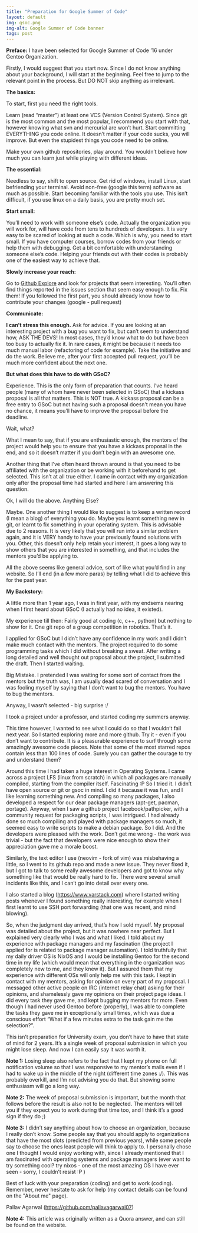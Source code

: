 ```yaml
---
title: "Preparation for Google Summer of Code"
layout: default
img: gsoc.png
img-alt: Google Summer of Code banner
tags: post
---
```

**Preface:** I have been selected for Google Summer of Code ’16 under Gentoo
Organization.

Firstly, I would suggest that you start now. Since I do not know anything about
your background, I will start at the beginning. Feel free to jump to the
relevant point in the process. But DO NOT skip anything as irrelevant.

**The basics:**

To start, first you need the right tools.

Learn (read “master”) at least one VCS (Version Control System). Since git is
the most common and the most popular, I recommend you start with that, however
knowing what svn and mercurial are won’t hurt. Start committing EVERYTHING you
code online. It doesn’t matter if your code sucks, you will improve. But even
the stupidest things you code need to be online.

Make your own github repositories, play around. You wouldn’t believe how much
you can learn just while playing with different ideas.

**The essential:**

Needless to say, shift to open source. Get rid of windows, install Linux, start
befriending your terminal. Avoid non-free (google this term) software as much
as possible. Start becoming familiar with the tools you use. This isn’t
difficult, if you use linux on a daily basis, you are pretty much set.

**Start small:**

You’ll need to work with someone else’s code. Actually the organization you
will work for, will have code from tens to hundreds of developers. It is very
easy to be scared of looking at such a code. Which is why, you need to start
small. If you have computer courses, borrow codes from your friends or help
them with debugging. Get a bit comfortable with understanding someone else’s
code. Helping your friends out with their codes is probably one of the easiest
way to achieve that.

**Slowly increase your reach:**

Go to [Github Explore](https://github.com/explore) and look for projects that
seem interesting. You’ll often find things reported in the issues section that
seem easy enough to fix. Fix them! If you followed the first part, you should
already know how to contribute your changes (google - pull request)

**Communicate:**

**I can’t stress this enough.** Ask for advice. If you are looking at an
interesting project with a bug you want to fix, but can’t seem to understand
how, ASK THE DEVS! In most cases, they’d know what to do but have been too busy
to actually fix it. In rare cases, it might be because it needs too much manual
labor (refactoring of code for example). Take the initiative and do the work.
Believe me, after your first accepted pull request, you’ll be much more
confident about the next one.

**But what does this have to do with GSoC?**

Experience. This is the only form of preparation that counts. I’ve heard people
(many of whom have never been selected in GSoC) that a kickass proposal is all
that matters. This is NOT true. A kickass proposal can be a free entry to GSoC
but not having such a proposal doesn’t mean you have no chance, it means you’ll
have to improve the proposal before the deadline.

Wait, what?

What I mean to say, that if you are enthusiastic enough, the mentors of the
project would help you to ensure that you have a kickass proposal in the end,
and so it doesn’t matter if you don’t begin with an awesome one.

Another thing that I’ve often heard thrown around is that you need to be
affiliated with the organization or be working with it beforehand to get
selected. This isn’t at all true either. I came in contact with my organization
only after the proposal time had started and here I am answering this question.

Ok, I will do the above. Anything Else?

Maybe. One another thing I would like to suggest is to keep a written record (I
mean a blog) of everything you do. Maybe you learnt something new in git, or
learnt to fix something in your operating system. This is advisable due to 2
reasons. It is very likely that you will run into a similar problem again, and
it is VERY handy to have your previously found solutions with you. Other, this
doesn’t only help retain your interest, it goes a long way to show others that
you are interested in something, and that includes the mentors you’d be
applying to.

All the above seems like general advice, sort of like what you’d find in any
website. So I’ll end (in a few more paras) by telling what I did to achieve
this for the past year.

**My Backstory:**

A little more than 1 year ago, I was in first year, with my endsems nearing
when I first heard about GSoC (I actually had no idea, it existed).

My experience till then: Fairly good at coding (c, c++, python) but nothing to
show for it. One git repo of a group competition in robotics. That’s it.

I applied for GSoC but I didn’t have any confidence in my work and I didn’t
make much contact with the mentors. The project required to do some programming
tasks which I did without breaking a sweat. After writing a long detailed and
well thought out proposal about the project, I submitted the draft. Then I
started waiting.

Big Mistake. I pretended I was waiting for some sort of contact from the
mentors but the truth was, I am usually dead scared of conversation and I was
fooling myself by saying that I don’t want to bug the mentors. You have to bug
the mentors.

Anyway, I wasn’t selected - big surprise :/

I took a project under a professor, and started coding my summers anyway.

This time however, I wanted to see what I could do so that I wouldn’t fail next
year. So I started exploring more and more github. Try it - even if you don’t
want to contribute. It is a pleasurable experience to surf through some
amazingly awesome code pieces. Note that some of the most starred repos contain
less than 100 lines of code. Surely you can gather the courage to try and
understand them?

Around this time I had taken a huge interest in Operating Systems. I came
across a project LFS (linux from scratch) in which all packages are manually
compiled, starting from the compiler itself. Fascinating :P So I tried it. I
didn’t have open source or git or gsoc in mind. I did it because it was fun,
and I like learning something new. And compiling so many packages, I also
developed a respect for our dear package managers (apt-get, pacman, portage).
Anyway, when I saw a github project facebook/pathpicker, with a community
request for packaging scripts, I was intrigued. I had already done so much
compiling and played with package managers so much, it seemed easy to write
scripts to make a debian package. So I did. And the developers were pleased
with the work. Don’t get me wrong - the work was trivial - but the fact that
developers were nice enough to show their appreciation gave me a morale boost.

Similarly, the text editor I use (neovim - fork of vim) was misbehaving a
little, so I went to its github repo and made a new issue. They never fixed it,
but I got to talk to some really awesome developers and got to know why
something like that would be really hard to fix. There were several small
incidents like this, and I can’t go into detail over every one.

I also started a blog (<https://www.varstack.com>) where I started writing
posts whenever I found something really interesting, for example when I first
learnt to use SSH port forwarding (that one was recent, and mind blowing).

So, when the judgment day arrived, that’s how I sold myself. My proposal was
detailed about the project, but it was nowhere near perfect. But I explained
very clearly who I was and what I liked. I told about my experience with
package managers and my fascination (the project I applied for is related to
package manager automation). I told truthfully that my daily driver OS is NixOS
and I would be installing Gentoo for the second time in my life (which would
mean that everything in the organization was completely new to me, and they
knew it). But I assured them that my experience with different OSs will only
help me with this task. I kept in contact with my mentors, asking for opinion
on every part of my proposal. I messaged other active people on IRC (internet
relay chat) asking for their opinions, and shamelessly gave my opinions on
their project page ideas. I did every task they gave me, and kept bugging my
mentors for more. Even though I had never used Gentoo before (properly), I was
able to complete the tasks they gave me in exceptionally small times, which was
due a conscious effort “What if a few minutes extra to the task gain me the
selection?”.

This isn’t preparation for University exam, you don’t have to have that state
of mind for 2 years. It’s a single week of proposal submission in which you
might lose sleep. And now I can easily say it was worth it.

**Note 1:** Losing sleep also refers to the fact that I kept my phone on full
notification volume so that I was responsive to my mentor’s mails even if I had
to wake up in the middle of the night (different time zones :/). This was
probably overkill, and I’m not advising you do that. But showing some
enthusiasm will go a long way.

**Note 2:** The week of proposal submission is important, but the month that
follows before the result is also not to be neglected. The mentors will tell
you if they expect you to work during that time too, and I think it’s a good
sign if they do ;)

**Note 3:** I didn’t say anything about how to choose an organization, because
I really don’t know. Some people say that you should apply to organizations
that have the most slots (predicted from previous years), while some people say
to choose the ones least people will think to apply to. I personally chose one
I thought I would enjoy working with, since I already mentioned that I am
fascinated with operating systems and package managers (ever want to try
something cool? try nixos - one of the most amazing OS I have ever seen -
sorry, I couldn’t resist :P )

Best of luck with your preparation (coding) and get to work (coding).
Remember, never hesitate to ask for help (my contact details can be found on
the "About me" page).

Pallav Agarwal (<https://github.com/pallavagarwal07>)

**Note 4:** This article was originally written as a Quora answer, and can still
be found on the website.

